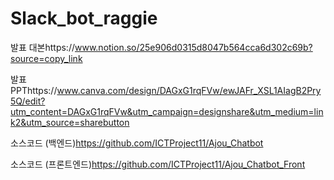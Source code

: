 # Slack_bot_raggie

발표 대본https://www.notion.so/25e906d0315d8047b564cca6d302c69b?source=copy_link

발표 PPThttps://www.canva.com/design/DAGxG1rqFVw/ewJAFr_XSL1AIagB2Pry5Q/edit?utm_content=DAGxG1rqFVw&utm_campaign=designshare&utm_medium=link2&utm_source=sharebutton

소스코드 (백엔드)https://github.com/ICTProject11/Ajou_Chatbot

소스코드 (프론트엔드)https://github.com/ICTProject11/Ajou_Chatbot_Front
